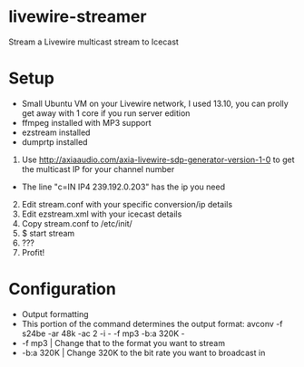 livewire-streamer
=================

Stream a Livewire multicast stream to Icecast


Setup
=====
* Small Ubuntu VM on your Livewire network, I used 13.10, you can prolly get away with 1 core if you run server edition
* ffmpeg installed with MP3 support
* ezstream installed
* dumprtp installed


1. Use http://axiaaudio.com/axia-livewire-sdp-generator-version-1-0 to get the multicast IP for your channel number
 * The line "c=IN IP4 239.192.0.203" has the ip you need
2. Edit stream.conf with your specific conversion/ip details
3. Edit ezstream.xml with your icecast details
4. Copy stream.conf to /etc/init/
5. $ start stream
6. ???
7. Profit!

Configuration
=============
* Output formatting
 * This portion of the command determines the output format: avconv -f s24be -ar 48k -ac 2 -i - -f mp3 -b:a 320K -
 * -f mp3 | Change that to the format you want to stream
 * -b:a 320K | Change 320K to the bit rate you want to broadcast in
